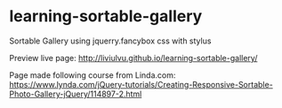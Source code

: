# learning-sortable-gallery
Sortable Gallery using jquerry.fancybox
css with stylus

Preview live page:
http://liviulvu.github.io/learning-sortable-gallery/

Page made following course from Linda.com:
https://www.lynda.com/jQuery-tutorials/Creating-Responsive-Sortable-Photo-Gallery-jQuery/114897-2.html
